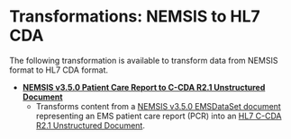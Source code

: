 # Transformations: NEMSIS to HL7 CDA

The following transformation is available to transform data from NEMSIS format to HL7 CDA format.

* **[NEMSIS v3.5.0 Patient Care Report to C-CDA R2.1 Unstructured Document](NEMSIS-3.5.0_to_C-CDA-R2.1_UD.md)**
  * Transforms content from a [NEMSIS v3.5.0 EMSDataSet document](https://nemsis.org/media/nemsis_v3/release-3.5.0/DataDictionary/PDFHTML/EMSDEMSTATE/index.html) representing an EMS patient care report (PCR) into an [HL7 C-CDA R2.1 Unstructured Document](https://www.hl7.org/ccdasearch/templates/2.16.840.1.113883.10.20.22.1.10.html).
